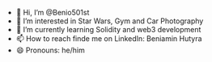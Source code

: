 - 👋 Hi, I’m @Benio501st
- 👀 I’m interested in Star Wars, Gym and Car Photography
- 🌱 I’m currently learning Solidity and web3 development
- 📫 How to reach finde me on LinkedIn: Beniamin Hutyra
- 😄 Pronouns: he/him
